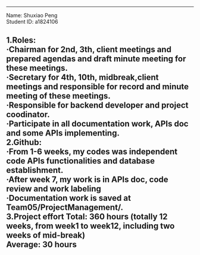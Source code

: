 
--------------------
Name: Shuxiao Peng  
Student ID: a1824106  

1.Roles:  
·Chairman for 2nd, 3th, client meetings and prepared agendas and draft minute meeting for these meetings.  
·Secretary for 4th, 10th, midbreak,client meetings and responsible for record and minute meeting of these meetings.  
·Responsible for backend developer and project coodinator.  
·Participate in all documentation work, APIs doc and some APIs implementing.  
2.Github:	
·From 1-6 weeks, my codes was independent code APIs functionalities and database establishment.  
·After week 7, my work is in APIs doc, code review and work labeling  
·Documentation work is saved at Team05/ProjectManagement/.  
3.Project effort Total: 360 hours (totally 12 weeks, from week1 to week12, including two weeks of mid-break)  
Average: 30 hours  
--------------------  